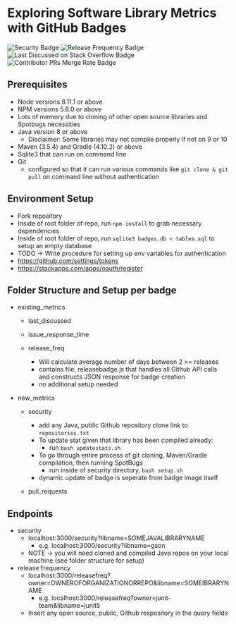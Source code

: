 # Exploring Software Library Metrics with GitHub Badges 
![Security Badge](https://img.shields.io/badge/dynamic/json.svg?label=FindSecBugs%20Result&url=http%3A%2F%2F74ce0b03.ngrok.io%2Fsecurity%3Flibname%3Dgson&query=numbugs&colorB=orange)
![Release Frequency Badge](https://img.shields.io/badge/dynamic/json.svg?label=Release%20Frequency&url=http://70b93ede.ngrok.io/releasefreq?owner=google&libname=gson&query=numdays&colorB=blue)
![Last Discussed on Stack Overflow Badge](https://img.shields.io/badge/dynamic/json.svg?label=Last%20Discussed%20on%20Stack%20Overflow&url=http://70b93ede.ngrok.io/lastdiscussed?libname=axios&query=lastdate&colorB=9400D3)
![Contributor PRs Merge Rate Badge](https://img.shields.io/badge/dynamic/json.svg?label=Contributor%20PRs%20Merge%20Rate&url=http%3A%2F%2Fcca2d959.ngrok.io%2Fpullrequests%3Fowner%3Daxios%26libname%3Daxios&query=percentage&colorB=yellow)

## Prerequisites
* Node versions 8.11.1 or above
* NPM versions 5.6.0 or above
* Lots of memory due to cloning of other open source libraries and Spotbugs necessities 
* Java version 8 or above
	* Disclaimer: Some libraries may not compile properly if not on 9 or 10
* Maven (3.5.4) and Gradle (4.10.2) or above
* Sqlite3 that can run on command line
* Git 
	* configured so that it can run various commands like `git clone & git pull` on command line without authentication

## Environment Setup
* Fork repository
* Inside of root folder of repo, run `npm install` to grab necessary dependencies
* Inside of root folder of repo, run `sqlite3 badges.db < tables.sql` to setup an empty database 
* TODO -> Write procedure for setting up env variables for authentication
* https://github.com/settings/tokens
* https://stackapps.com/apps/oauth/register

## Folder Structure and Setup per badge
* existing_metrics
	* last_discussed

	* issue_response_time

	* release_freq
		* Will calculate average number of days between 2 >= releases
		* contains file, releasebadge.js that handles all Github API calls and constructs JSON response for badge creation
		* no additional setup needed

* new_metrics
	* security
		* add any Java, public Github repository clone link to `repositories.txt`
		* To update stat given that library has been compiled already:
			* run `bash updatestats.sh`
		* To go through entire process of git cloning, Maven/Gradle compilation, then running SpotBugs
			* run inside of security directory, `bash setup.sh`
		* dynamic update of badge is seperate from badge image itself
	
	* pull_requests


## Endpoints
* security
	* localhost:3000/security?libname=SOMEJAVALIBRARYNAME
		* e.g. localhost:3000/security?libname=gson
	* NOTE -> you will need cloned and compiled Java repos on your local machine (see folder structure for setup)
* release frequency
	* localhost:3000/releasefreq?owner=OWNEROFORGANIZATIONORREPO&libname=SOMEIBRARYNAME
		* e.g. localhost:3000/releasefreq?owner=junit-team&libname=junit5
	* Insert any open source, public, Github respository in the query fields

